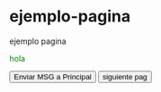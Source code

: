 # ejemplo-pagina
ejemplo pagina

<p style="color: green">hola</p>
<p id="receiver"></p>
<button id="send">Enviar MSG a Principal</button>
<a href=" https://luisantonio23.github.io/prueba-pag-2/"><button id="next">siguiente pag</button></a>

<script type="text/javascript">
document.getElementsByTagName('p')[0].style.color = 'red';
function bindEvent(element, eventName, eventHandler) {
       	if (element.addEventListener) {
               	element.addEventListener(eventName, eventHandler, false);
      	} else if (element.attachEvent) {
               	element.attachEvent('on' + eventName, eventHandler);
       	}
}
	
var sendMessage = function (msg) {
	window.parent.postMessage(msg, '*');
};

var messageButton = document.getElementById('send');


bindEvent(messageButton, 'click', function (e) {
	doc = document;
	var random = Math.random();
	sendMessage('' + document.location);
});
</script>

